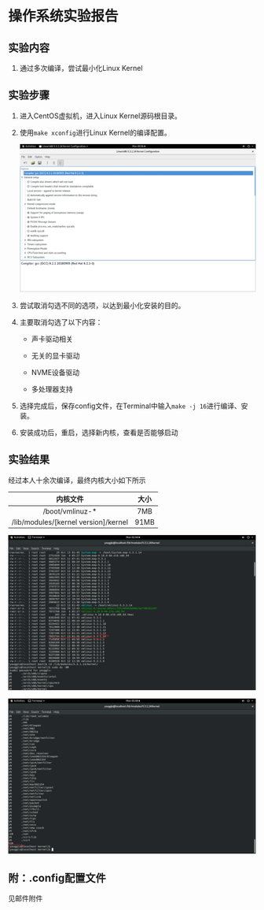 # 操作系统实验报告

## 实验内容

1. 通过多次编译，尝试最小化Linux Kernel

## 实验步骤

1. 进入CentOS虚拟机，进入Linux Kernel源码根目录。

2. 使用`make xconfig`进行Linux Kernel的编译配置。

    ![1](./images/1.png)

3. 尝试取消勾选不同的选项，以达到最小化安装的目的。

4. 主要取消勾选了以下内容：

    * 声卡驱动相关

    * 无关的显卡驱动

    * NVME设备驱动

    * 多处理器支持

5. 选择完成后，保存config文件，在Terminal中输入`make -j 16`进行编译、安装。

6. 安装成功后，重启，选择新内核，查看是否能够启动

## 实验结果

经过本人十余次编译，最终内核大小如下所示

|内核文件|大小|
|:-------:|:----:|
|/boot/vmlinuz-*|7MB|
|/lib/modules/[kernel version]/kernel|91MB|

![2](./images/2.png)

![3](./images/3.png)

## 附：.config配置文件

见邮件附件
